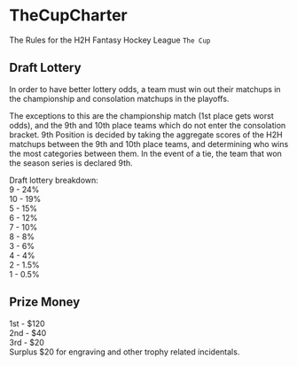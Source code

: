 # TheCupCharter
The Rules for the H2H Fantasy Hockey League `The Cup`

## Draft Lottery
In order to have better lottery odds, a team must win out their matchups in the championship and consolation matchups in the playoffs.

The exceptions to this are the championship match (1st place gets worst odds), and the 9th and 10th place teams which do not enter the consolation bracket. 9th Position is decided by taking the aggregate scores of the H2H matchups between the 9th and 10th place teams, and determining who wins the most categories between them. In the event of a tie, the team that won the season series is declared 9th.

Draft lottery breakdown:  
9  - 24%  
10 - 19%  
5  - 15%  
6  - 12%  
7  - 10%  
8  - 8%  
3  - 6%  
4  - 4%  
2  - 1.5%  
1  - 0.5%  

## Prize Money
1st - $120  
2nd - $40  
3rd - $20  
Surplus $20 for engraving and other trophy related incidentals.
